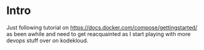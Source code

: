 # Intro
Just following tutorial on https://docs.docker.com/compose/gettingstarted/ as been awhile and need to get reacquainted as I start playing with more devops stuff over on kodekloud.

